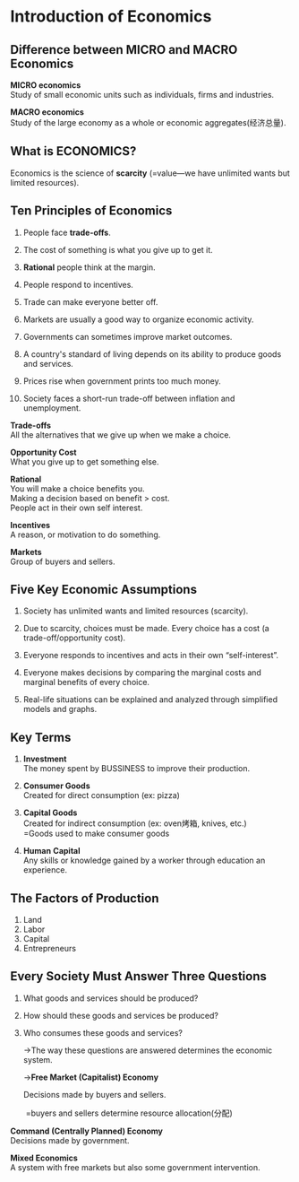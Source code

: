 # Introduction of Economics

## Difference between MICRO and MACRO Economics

**MICRO economics**<br/>Study of small economic units such as individuals, firms and industries.

 

**MACRO economics**<br/>Study of the large economy as a whole or economic aggregates(经济总量).

## What is ECONOMICS?

Economics is the science of **scarcity** (=value—we have unlimited wants but limited resources).

## Ten Principles of Economics

1. People face **trade-offs**.

2. The cost of something is what you give up to get it.

3. **Rational** people think at the margin.

4. People respond to incentives.

5. Trade can make everyone better off.

6. Markets are usually a good way to organize economic activity.

7. Governments can sometimes improve market outcomes.

8. A country's standard of living depends on its ability to produce goods and services.

9. Prices rise when government prints too much money.

10. Society faces a short-run trade-off between inflation and unemployment.

 

**Trade-offs**<br/>All the alternatives that we give up when we make a choice.

 

**Opportunity Cost**<br/>What you give up to get something else.

 

 

**Rational**<br/>You will make a choice benefits you.<br/>Making a decision based on benefit > cost.<br/>People act in their own self interest.

 

**Incentives**<br/>A reason, or motivation to do something.

 

**Markets**<br/>Group of buyers and sellers.

## Five Key Economic Assumptions

1. Society has unlimited wants and limited resources (scarcity).

2. Due to scarcity, choices must be made. Every choice has a cost (a trade-off/opportunity cost).

3. Everyone responds to incentives and acts in their own “self-interest”.

4. Everyone makes decisions by comparing the marginal costs and marginal benefits of every choice.

5. Real-life situations can be explained and analyzed through simplified models and graphs.

## Key Terms

1. **Investment**<br/>The money spent by BUSSINESS to improve their production.

 

2. **Consumer Goods**<br/>Created for direct consumption (ex: pizza)

 

3. **Capital Goods**<br/>Created for indirect consumption (ex: oven烤箱, knives, etc.)<br/>=Goods used to make consumer goods 

 

4. **Human** **Capital**<br/>Any skills or knowledge gained by a worker through education an experience.

## The Factors of Production

1. Land
2. Labor   
3. Capital
4. Entrepreneurs

## Every Society Must Answer Three Questions

1. What goods and services should be produced?

2. How should these goods and services be produced?

3. Who consumes these goods and services?

   →The way these questions are answered determines the economic system.

   →**Free Market (Capitalist) Economy**

   Decisions made by buyers and sellers.

   ​    =buyers and sellers determine resource allocation(分配)

 

**Command (Centrally Planned) Economy**<br/>Decisions made by government.

 

**Mixed Economics**<br/>A system with free markets but also some government intervention.